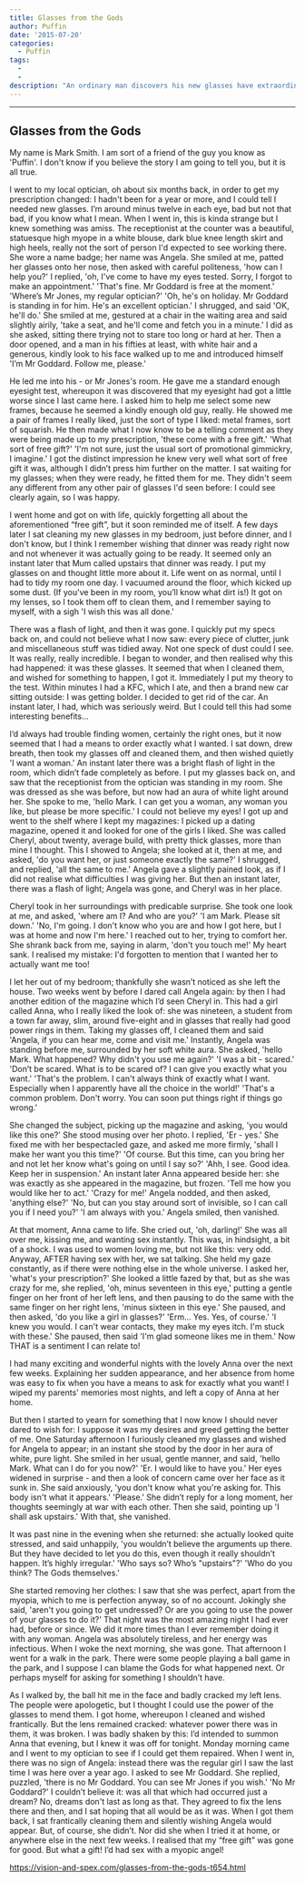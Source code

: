 ```yaml
---
title: Glasses from the Gods
author: Puffin
date: '2015-07-20'
categories:
  - Puffin
tags:
  - 
  - 
description: "An ordinary man discovers his new glasses have extraordinary powers, granting his every wish, with unexpected consequences."
---
```

----------------------------
Glasses from the Gods
----------------------------

My name is Mark Smith. I am sort of a friend of the guy you know as 'Puffin'. I don't know if you believe the story I am going to tell you, but it is all true.

I went to my local optician, oh about six months back, in order to get my prescription changed: I hadn't been for a year or more, and I could tell I needed new glasses. I’m around minus twelve in each eye, bad but not that bad, if you know what I mean. When I went in, this is kinda strange but I knew something was amiss. The receptionist at the counter was a beautiful, statuesque high myope in a white blouse, dark blue knee length skirt and high heels, really not the sort of person I'd expected to see working there. She wore a name badge; her name was Angela. She smiled at me, patted her glasses onto her nose, then asked with careful politeness,
'how can I help you?'
I replied,
'oh, I've come to have my eyes tested. Sorry, I forgot to make an appointment.'
'That's fine. Mr Goddard is free at the moment.'
'Where’s Mr Jones, my regular optician?'
'Oh, he's on holiday. Mr Goddard is standing in for him. He's an excellent optician.'
I shrugged, and said
'OK, he'll do.'
She smiled at me, gestured at a chair in the waiting area and said slightly airily,
'take a seat, and he'll come and fetch you in a minute.'
I did as she asked, sitting there trying not to stare too long or hard at her. Then a door opened, and a man in his fifties at least, with white hair and a generous, kindly look to his face walked up to me and introduced himself
'I’m Mr Goddard. Follow me, please.'

He led me into his -  or Mr Jones's room. He gave me a standard enough eyesight test, whereupon it was discovered that my eyesight had got a little worse since I last came here. I asked him to help me select some new frames, because he seemed a kindly enough old guy, really. He showed me a pair of frames I really liked, just the sort of type I liked: metal frames, sort of squarish. He then made what I now know to be a telling comment as they were being made up to my prescription,
'these come with a free gift.'
'What sort of free gift?'
'I'm not sure, just the usual sort of promotional gimmickry, I imagine.'
I got the distinct impression he knew very well what sort of free gift it was, although I didn’t press him further on the matter. I sat waiting for my glasses; when they were ready, he fitted them for me. They didn't seem any different from any other pair of glasses I'd seen before: I could see clearly again, so I was happy. 

I went home and got on with life, quickly forgetting all about the aforementioned “free gift”, but it soon reminded me of itself. A few days later I sat cleaning my new glasses in my bedroom, just before dinner, and I don't know, but I think I remember wishing that dinner was ready right now and not whenever it was actually going to be ready. It seemed only an instant later that Mum called upstairs that dinner was ready. I put my glasses on and thought little more about it. Life went on as normal, until I had to tidy my room one day. I vacuumed around the floor, which kicked up some dust. (If you've been in my room, you’ll know what dirt is!) It got on my lenses, so I took them off to clean them, and I remember saying to myself, with a sigh
'I wish this was all done.'

There was a flash of light, and then it was gone. I quickly put my specs back on, and could not believe what I now saw: every piece of clutter, junk and miscellaneous stuff was tidied away. Not one speck of dust could I see. It was really, really incredible. I began to wonder, and then realised why this had happened: it was these glasses. It seemed that when I cleaned them, and wished for something to happen, I got it.  Immediately I put my theory to the test. Within minutes I had a KFC, which I ate, and then a brand new car sitting outside: I was getting bolder. I decided to get rid of the car. An instant later, I had, which was seriously weird. But I could tell this had some interesting benefits...

I‘d always had trouble finding women, certainly the right ones, but it  now seemed that I had a means to order exactly what I wanted. I sat down, drew breath, then took my glasses off and cleaned them, and then wished quietly
'I want a woman.' 
An instant later there was a bright flash of light in the room, which didn’t fade completely as before. I put my glasses back on, and saw that the receptionist from the optician was standing in my room. She was dressed as she was before, but now had an aura of white light around her. She spoke to me,
'hello Mark. I can get you a woman, any woman you like, but please be more specific.'
I could not believe my eyes! I got up and went to the shelf where I kept my magazines: I picked up a dating magazine, opened it and looked for one of the girls I liked. She was called Cheryl, about twenty, average build, with pretty thick glasses, more than mine I thought. This I showed to Angela; she looked at it, then at me, and asked,
'do you want her, or just someone exactly the same?'
I shrugged, and replied,
'all the same to me.'
Angela gave a slightly pained look, as if I did not realise what difficulties I was giving her. But then an instant later, there was a flash of light; Angela was gone, and Cheryl was in her place.

Cheryl took in her surroundings with predicable surprise. She took one look at me, and asked,
'where am I? And who are you?'
'I am Mark. Please sit down.'
'No, I'm going. I don't know who you are and how I got here, but I was at home and now I'm here.'
I reached out to her, trying to comfort her. She shrank back from me, saying in alarm,
'don't you touch me!'
My heart sank. I realised my mistake: I'd forgotten to mention that I wanted her to actually want me too! 

I let her out of my bedroom; thankfully she wasn’t noticed as she left the house. Two weeks went by before I dared call Angela again: by then I had another edition of the magazine which I’d seen Cheryl in. This had a girl called Anna, who I really liked the look of: she was nineteen, a student from a town far away, slim, around five-eight and in glasses that really had good power rings in them. Taking my glasses off, I cleaned them and said
'Angela, if you can hear me, come and visit me.'
Instantly, Angela was standing before me, surrounded by her soft white aura. She asked,
'hello Mark. What happened? Why didn't you use me again?'
'I was a bit - scared.'
'Don’t be scared. What is to be scared of? I can give you exactly what you want.'
'That's the problem. I can't always think of exactly what I want. Especially when I apparently have all the choice in the world!'
'That's a common problem. Don't worry. You can soon put things right if things go wrong.'

She changed the subject, picking up the magazine and asking,
'you would like this one?'
She stood musing over her photo. I replied,
'Er - yes.'
She fixed me with her bespectacled gaze, and asked me more firmly,
'shall I make her want you this time?'
'Of course. But this time, can you bring her and not let her know what's going on until I say so?'
'Ahh, I see. Good idea. Keep her in suspension.'
An instant later Anna appeared beside her: she was exactly as she appeared in the magazine, but frozen. 
'Tell me how you would like her to act.'
'Crazy for me!'
Angela nodded, and then asked,
'anything else?'
'No, but can you stay around sort of invisible, so I can call you if I need you?'
'I am always with you.'
Angela smiled, then vanished.

At that moment, Anna came to life. She cried out,
'oh, darling!'
She was all over me, kissing me, and wanting sex instantly. This was, in hindsight, a bit of a shock. I was used to women loving me, but not like this: very odd. Anyway, AFTER having sex with her, we sat talking.  She held my gaze constantly, as if there were nothing else in the whole universe. I asked her,
'what's your prescription?'
She looked a little fazed by that, but as she was crazy for me, she replied,
'oh, minus seventeen in this eye,'
putting a gentle finger on her front of her left lens, and then pausing to do the same with the same finger on her right lens,
'minus sixteen in this eye.'
She paused, and then asked,
'do you like a girl in glasses?'
'Erm... Yes. Yes, of course.'
'I knew you would. I can't wear contacts, they make my eyes itch. I'm stuck with these.'
She paused, then said
'I'm glad someone likes me in them.'
Now THAT is a sentiment I can relate to!

I had many exciting and wonderful nights with the lovely Anna over the next few weeks. Explaining her sudden appearance, and her absence from home was easy to fix when you have a means to ask for exactly what you want! I wiped my parents' memories most nights, and left a copy of Anna at her home.

But then I started to yearn for something that I now know I should never dared to wish for: I suppose it was my desires and greed getting the better of me. One Saturday afternoon I furiously cleaned my glasses  and wished for Angela to appear; in an instant she stood by the door in her aura of white, pure light. She smiled in her usual, gentle manner, and said,
'hello Mark. What can I do for you now?'
'Er. I would like to have you.'
Her eyes widened in surprise - and then a look of concern came over her face as it sunk in. She said anxiously,
'you don't know what you're asking for. This body isn't what it appears.'
'Please.'
She didn’t reply for a long moment, her thoughts seemingly at war with each other. Then she said, pointing up
'I shall ask upstairs.'
With that, she vanished.

It was past nine in the evening when she returned: she actually looked quite stressed, and said unhappily,
'you wouldn’t believe the arguments up there. But they have decided to let you do this, even though it really shouldn’t happen. It’s highly irregular.'
'Who says so? Who’s "upstairs"?'
'Who do you think? The Gods themselves.'

She started removing her clothes: I saw that she was perfect, apart from the myopia, which to me is perfection anyway, so of no account. Jokingly she said,
'aren't you going to get undressed? Or are you going to use the power of your glasses to do it?'
That night was the most amazing night I had ever had, before or since. We did it more times than I ever remember doing it with any woman. Angela was absolutely tireless, and her energy was infectious. When I  woke the next morning, she was gone. That afternoon I went for a walk in the park. There were some people playing a ball game in the park, and I suppose I can blame the Gods for what happened next. Or perhaps myself for asking for something I shouldn’t have.

As I walked by, the ball hit me in the face and badly cracked my left lens. The people were apologetic, but I thought I could use the  power of the glasses to mend them. I got home, whereupon I cleaned and wished frantically. But the lens remained cracked: whatever power there was in them, it was broken. I was badly shaken by this: I’d intended to summon Anna that evening, but I knew it was off for tonight. Monday morning came and I went to my optician to see if I could get them repaired. When I went in, there was no sign of Angela: instead there was the regular girl I saw the last time I was here over a year ago. I asked to see Mr Goddard. She replied, puzzled,
'there is no Mr Goddard. You can see Mr Jones if you wish.'
'No Mr Goddard?'
I couldn’t believe it: was all that which had occurred just a dream? No, dreams don't last as long as that. They agreed to fix the lens there and then, and I sat hoping that all would be as it was. When I got them back, I sat frantically cleaning them and silently wishing Angela would appear. But, of course, she didn’t. Nor did she when I tried it at home, or anywhere else in the next few weeks. I realised that my “free gift” was gone for good. But what a gift! I’d had sex with a myopic angel!

https://vision-and-spex.com/glasses-from-the-gods-t654.html